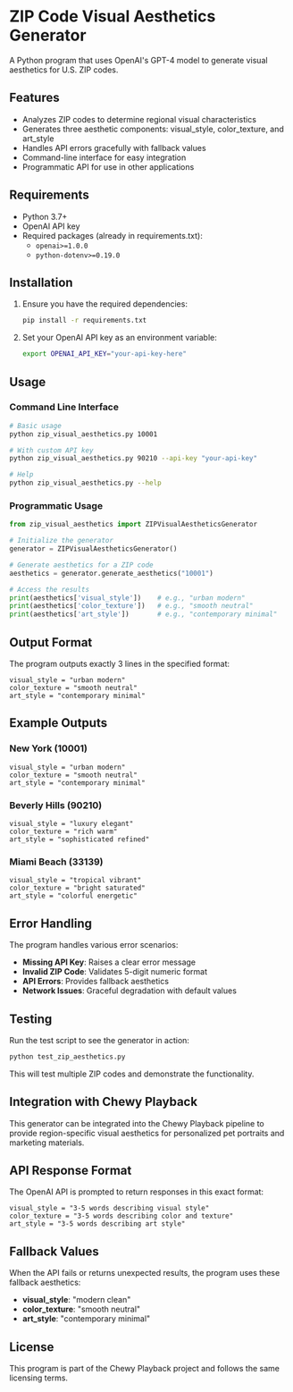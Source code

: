 # ZIP Code Visual Aesthetics Generator

A Python program that uses OpenAI's GPT-4 model to generate visual aesthetics for U.S. ZIP codes.

## Features

- Analyzes ZIP codes to determine regional visual characteristics
- Generates three aesthetic components: visual_style, color_texture, and art_style
- Handles API errors gracefully with fallback values
- Command-line interface for easy integration
- Programmatic API for use in other applications

## Requirements

- Python 3.7+
- OpenAI API key
- Required packages (already in requirements.txt):
  - `openai>=1.0.0`
  - `python-dotenv>=0.19.0`

## Installation

1. Ensure you have the required dependencies:
   ```bash
   pip install -r requirements.txt
   ```

2. Set your OpenAI API key as an environment variable:
   ```bash
   export OPENAI_API_KEY="your-api-key-here"
   ```

## Usage

### Command Line Interface

```bash
# Basic usage
python zip_visual_aesthetics.py 10001

# With custom API key
python zip_visual_aesthetics.py 90210 --api-key "your-api-key"

# Help
python zip_visual_aesthetics.py --help
```

### Programmatic Usage

```python
from zip_visual_aesthetics import ZIPVisualAestheticsGenerator

# Initialize the generator
generator = ZIPVisualAestheticsGenerator()

# Generate aesthetics for a ZIP code
aesthetics = generator.generate_aesthetics("10001")

# Access the results
print(aesthetics['visual_style'])    # e.g., "urban modern"
print(aesthetics['color_texture'])   # e.g., "smooth neutral"
print(aesthetics['art_style'])       # e.g., "contemporary minimal"
```

## Output Format

The program outputs exactly 3 lines in the specified format:

```
visual_style = "urban modern"
color_texture = "smooth neutral"
art_style = "contemporary minimal"
```

## Example Outputs

### New York (10001)
```
visual_style = "urban modern"
color_texture = "smooth neutral"
art_style = "contemporary minimal"
```

### Beverly Hills (90210)
```
visual_style = "luxury elegant"
color_texture = "rich warm"
art_style = "sophisticated refined"
```

### Miami Beach (33139)
```
visual_style = "tropical vibrant"
color_texture = "bright saturated"
art_style = "colorful energetic"
```

## Error Handling

The program handles various error scenarios:

- **Missing API Key**: Raises a clear error message
- **Invalid ZIP Code**: Validates 5-digit numeric format
- **API Errors**: Provides fallback aesthetics
- **Network Issues**: Graceful degradation with default values

## Testing

Run the test script to see the generator in action:

```bash
python test_zip_aesthetics.py
```

This will test multiple ZIP codes and demonstrate the functionality.

## Integration with Chewy Playback

This generator can be integrated into the Chewy Playback pipeline to provide region-specific visual aesthetics for personalized pet portraits and marketing materials.

## API Response Format

The OpenAI API is prompted to return responses in this exact format:

```
visual_style = "3-5 words describing visual style"
color_texture = "3-5 words describing color and texture"
art_style = "3-5 words describing art style"
```

## Fallback Values

When the API fails or returns unexpected results, the program uses these fallback aesthetics:

- **visual_style**: "modern clean"
- **color_texture**: "smooth neutral" 
- **art_style**: "contemporary minimal"

## License

This program is part of the Chewy Playback project and follows the same licensing terms. 